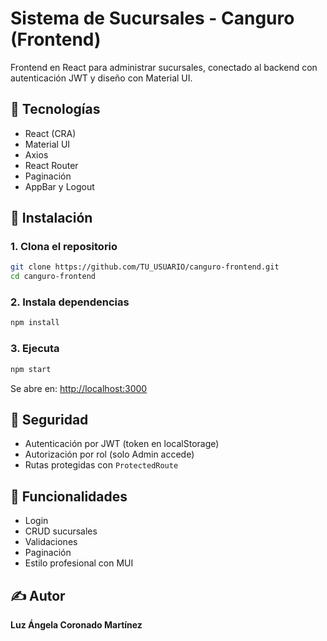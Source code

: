 
# Sistema de Sucursales - Canguro (Frontend)

Frontend en React para administrar sucursales, conectado al backend con autenticación JWT y diseño con Material UI.

## 🚀 Tecnologías
- React (CRA)
- Material UI
- Axios
- React Router
- Paginación
- AppBar y Logout

## 🔧 Instalación

### 1. Clona el repositorio
```bash
git clone https://github.com/TU_USUARIO/canguro-frontend.git
cd canguro-frontend
```

### 2. Instala dependencias
```bash
npm install
```

### 3. Ejecuta
```bash
npm start
```
Se abre en: [http://localhost:3000](http://localhost:3000)

## 🔐 Seguridad

- Autenticación por JWT (token en localStorage)
- Autorización por rol (solo Admin accede)
- Rutas protegidas con `ProtectedRoute`

## 🧩 Funcionalidades

- Login
- CRUD sucursales
- Validaciones
- Paginación
- Estilo profesional con MUI

## ✍️ Autor

**Luz Ángela Coronado Martínez**
